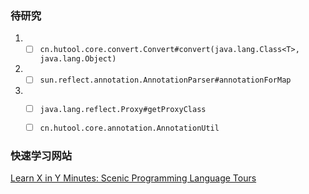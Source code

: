 ### 待研究
1. - [ ] `cn.hutool.core.convert.Convert#convert(java.lang.Class<T>, java.lang.Object)`

2. - [ ] `sun.reflect.annotation.AnnotationParser#annotationForMap`

3. - [ ] `java.lang.reflect.Proxy#getProxyClass`
   - [ ] `cn.hutool.core.annotation.AnnotationUtil`





### 快速学习网站

[Learn X in Y Minutes: Scenic Programming Language Tours](https://learnxinyminutes.com/)

